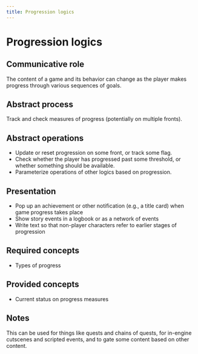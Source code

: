 ```yaml
---
title: Progression logics 
---
```


# Progression logics

## Communicative role

The content of a game and its behavior can change as the player makes progress through various sequences of goals.

## Abstract process

Track and check measures of progress (potentially on multiple fronts).

## Abstract operations

* Update or reset progression on some front, or track some flag.
* Check whether the player has progressed past some threshold, or whether something should be available.
* Parameterize operations of other logics based on progression.

## Presentation

* Pop up an achievement or other notification (e.g., a title card) when game progress takes place
* Show story events in a logbook or as a network of events
* Write text so that non-player characters refer to earlier stages of progression

## Required concepts

* Types of progress

## Provided concepts

* Current status on progress measures

## Notes

This can be used for things like quests and chains of quests, for in-engine cutscenes and scripted events, and to gate some content based on other content. 
